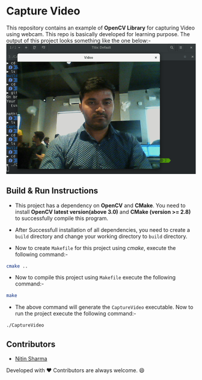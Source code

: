 # Capture Video

This repository contains an example of **OpenCV Library** for capturing Video using webcam. This repo is basically developed for learning purpose. The output of this project looks something like the one below:-
![output](images/output.png)

## Build & Run Instructions

-	This project has a dependency on **OpenCV** and **CMake**. You need to install **OpenCV latest version(above 3.0)** and **CMake (version >= 2.8)** to successfully compile this program.

-	After Successfull installation of all dependencies, you need to create a `build` directory and change your working directory to `build` directory.

-	Now to create `Makefile` for this project using *cmake*, execute the following command:-

```sh
cmake ..
```
-	Now to compile this project using `Makefile` execute the following command:-

```sh
make
```

-	The above command will generate the `CaptureVideo` executable. Now to run the project execute the following command:-

```sh
./CaptureVideo
```

## Contributors

-	[Nitin Sharma](https://github.com/iamNitin16)

Developed with :heart:
Contributors are always welcome. :smile: